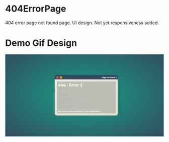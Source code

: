 # 404ErrorPage
404 error page not found page. UI design. Not yet responsiveness added.

# Demo Gif Design
![](https://github.com/prathibhasathyajith/404ErrorPage/blob/master/Demo%20img/404.gif)
